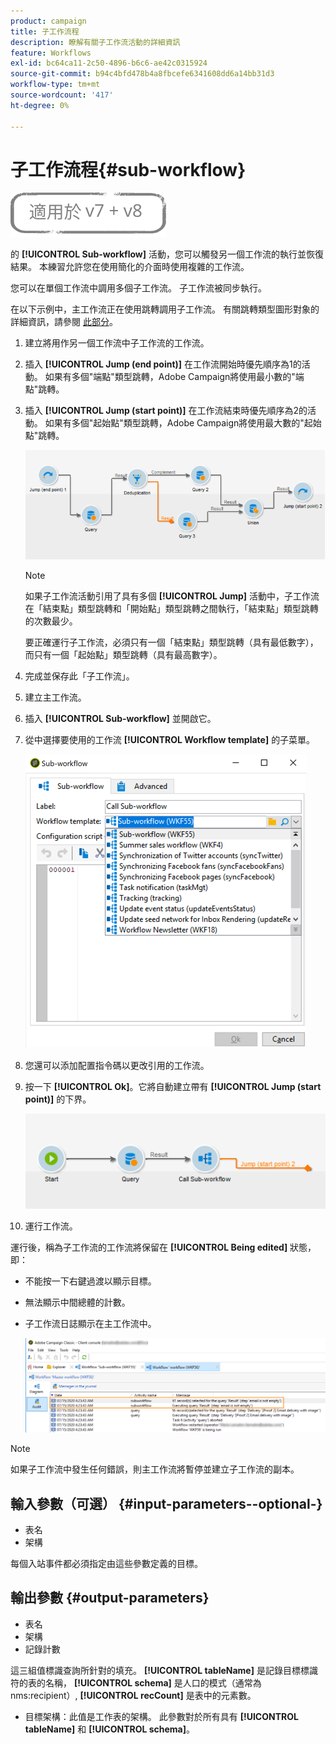 ```yaml
---
product: campaign
title: 子工作流程
description: 瞭解有關子工作流活動的詳細資訊
feature: Workflows
exl-id: bc64ca11-2c50-4896-b6c6-ae42c0315924
source-git-commit: b94c4bfd478b4a8fbcefe6341608dd6a14bb31d3
workflow-type: tm+mt
source-wordcount: '417'
ht-degree: 0%

---
```


# 子工作流程{#sub-workflow}

![](../../assets/common.svg)

的 **[!UICONTROL Sub-workflow]** 活動，您可以觸發另一個工作流的執行並恢復結果。 本練習允許您在使用簡化的介面時使用複雜的工作流。

您可以在單個工作流中調用多個子工作流。 子工作流被同步執行。

在以下示例中，主工作流正在使用跳轉調用子工作流。 有關跳轉類型圖形對象的詳細資訊，請參閱 [此部分](jump--start-point-and-end-point-.md)。

1. 建立將用作另一個工作流中子工作流的工作流。
1. 插入 **[!UICONTROL Jump (end point)]** 在工作流開始時優先順序為1的活動。 如果有多個&quot;端點&quot;類型跳轉，Adobe Campaign將使用最小數的&quot;端點&quot;跳轉。
1. 插入 **[!UICONTROL Jump (start point)]** 在工作流結束時優先順序為2的活動。 如果有多個&quot;起始點&quot;類型跳轉，Adobe Campaign將使用最大數的&quot;起始點&quot;跳轉。

   ![](assets/subworkflow_jumps.png)

   >[!NOTE]
   >
   >如果子工作流活動引用了具有多個 **[!UICONTROL Jump]** 活動中，子工作流在「結束點」類型跳轉和「開始點」類型跳轉之間執行，「結束點」類型跳轉的次數最少。
   >
   >要正確運行子工作流，必須只有一個「結束點」類型跳轉（具有最低數字），而只有一個「起始點」類型跳轉（具有最高數字）。

1. 完成並保存此「子工作流」。
1. 建立主工作流。
1. 插入 **[!UICONTROL Sub-workflow]** 並開啟它。
1. 從中選擇要使用的工作流 **[!UICONTROL Workflow template]** 的子菜單。

   ![](assets/subworkflow_selection.png)

1. 您還可以添加配置指令碼以更改引用的工作流。
1. 按一下 **[!UICONTROL Ok]**。它將自動建立帶有 **[!UICONTROL Jump (start point)]** 的下界。

   ![](assets/subworkflow_outbound.png)

1. 運行工作流。

運行後，稱為子工作流的工作流將保留在 **[!UICONTROL Being edited]** 狀態，即：

* 不能按一下右鍵過渡以顯示目標。
* 無法顯示中間總體的計數。
* 子工作流日誌顯示在主工作流中。

   ![](assets/subworkflow_logs.png)

>[!NOTE]
>
>如果子工作流中發生任何錯誤，則主工作流將暫停並建立子工作流的副本。

## 輸入參數（可選） {#input-parameters--optional-}

* 表名
* 架構

每個入站事件都必須指定由這些參數定義的目標。

## 輸出參數 {#output-parameters}

* 表名
* 架構
* 記錄計數

這三組值標識查詢所針對的填充。 **[!UICONTROL tableName]** 是記錄目標標識符的表的名稱， **[!UICONTROL schema]** 是人口的模式（通常為nms:recipient）, **[!UICONTROL recCount]** 是表中的元素數。

* 目標架構：此值是工作表的架構。 此參數對於所有具有 **[!UICONTROL tableName]** 和 **[!UICONTROL schema]**。
